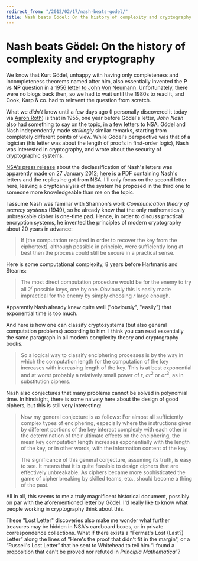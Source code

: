```yaml
---
redirect_from: "/2012/02/17/nash-beats-godel/"
title: Nash beats Gödel: On the history of complexity and cryptography
---
```


Nash beats Gödel: On the history of complexity and cryptography
===============================================================

We know that Kurt Gödel, unhappy with having only completeness and incompleteness theorems named after him, also essentially invented the <strong>P</strong> vs <strong>NP</strong> question in a <a href="http://rjlipton.wordpress.com/the-gdel-letter/">1956 letter to John Von Neumann</a>. Unfortunately, there were no blogs back then, so we had to wait until the 1980s to read it, and Cook, Karp & co. had to reinvent the question from scratch.

What we <em>didn't</em> know until a few days ago (I personally discovered it today via <a href="http://aaronsadventures.blogspot.com/2012/02/amazing-new-declassified-document.html">Aaron Roth</a>) is that in 1955, one year before Gödel's letter, <em>John Nash</em> also had something to say on the topic, in a few letters to NSA. Gödel and Nash independently made <em>strikingly</em> similar remarks, starting from completely different points of view. While Gödel's perspective was that of a logician (his letter was about the length of proofs in first-order logic), Nash was interested in cryptography, and wrote about the security of cryptographic systems.

<a href="http://www.nsa.gov/public_info/press_room/2012/nash_exhibit.shtml">NSA's press release</a> about the declassification of Nash's letters was apparently made on 27 January 2012; <a href="http://www.nsa.gov/public_info/_files/nash_letters/nash_letters1.pdf">here</a> is a PDF containing Nash's letters and the replies he got from NSA. I'll only focus on the second letter here, leaving a cryptoanalysis of the system he proposed in the third one to someone more knowledgeable than me on the topic.

I assume Nash was familiar with Shannon's work <em>Communication theory of secrecy systems</em> (1949), so he already knew that the only mathematically unbreakable cipher is one-time pad. Hence, in order to discuss practical encryption systems, he invented the principles of modern cryptography about 20 years in advance:

<blockquote>If [the computation required in order to recover the key from the ciphertext], although possible in principle, were sufficiently long at best then the process could still be secure in a practical sense.</blockquote>

Here is some computational complexity, 8 years before Hartmanis and Stearns:

<blockquote>The most direct computation procedure would be for the enemy to try all 2<sup><em>r</em></sup> possible keys, one by one. Obviously this is easily made impractical for the enemy by simply choosing <em>r</em> large enough.</blockquote>

Apparently Nash already knew quite well ("obviously", "easily") that exponential time is too much.

And here is how one can classify cryptosystems (but also general computation problems) according to him. I think you can read essentially the same paragraph in all modern complexity theory and cryptography books.

<blockquote>So a logical way to classify enciphering processes is by the way in which the computation length for the computation of the key increases with increasing length of the key. This is at best exponential and at worst probably a relatively small power of <em>r</em>, <em>ar</em><sup>2</sup> or <em>ar</em><sup>3</sup>, as in substitution ciphers.</blockquote>

Nash also conjectures that many problems cannot be solved in polynomial time. In hindsight, there is some naivety here about the design of good ciphers, but this is still very interesting:

<blockquote>Now my general conjecture is as follows: For almost all sufficiently complex types of enciphering, especially where the instructions given by different portions of the key interact complexly with each other in the determination of their ultimate effects on the enciphering, the mean key computation length increases exponentially with the length of the key, or in other words, with the information content of the key.

The significance of this general conjecture, assuming its truth, is easy to see. It means that it is quite feasible to design ciphers that are effectively unbreakable. As ciphers became more sophisticated the game of cipher breaking by skilled teams, etc., should become a thing of the past.</blockquote>

All in all, this seems to me a truly magnificent historical document, possibly on par with the aforementioned letter by Gödel. I'd really like to know what people working in cryptography think about this.

These "Lost Letter" discoveries also make me wonder what further treasures may be hidden in NSA's cardboard boxes, or in private correspondence collections. What if there exists a “Fermat's Lost (Last?) Letter” along the lines of "Here's the proof that didn't fit in the margin", or a “Russell's Lost Letter” that he sent to Whitehead to tell him “I found a proposition that can't be proved nor refuted in <em>Principia Mathematica</em>”?
